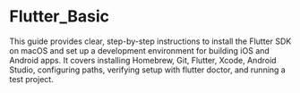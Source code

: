 # Flutter_Basic
This guide provides clear, step-by-step instructions to install the Flutter SDK on macOS and set up a development environment for building iOS and Android apps. It covers installing Homebrew, Git, Flutter, Xcode, Android Studio, configuring paths, verifying setup with flutter doctor, and running a test project.
